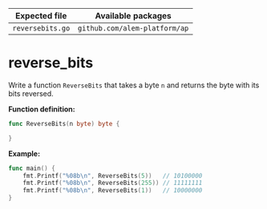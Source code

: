 | Expected file    | Available packages            |
| ---------------- | ----------------------------- |
| `reversebits.go` | `github.com/alem-platform/ap` |

# reverse_bits

Write a function `ReverseBits` that takes a byte `n` and returns the byte with its bits reversed.

**Function definition:**

```go
func ReverseBits(n byte) byte {

}
```

**Example:**

```go
func main() {
    fmt.Printf("%08b\n", ReverseBits(5))   // 10100000
    fmt.Printf("%08b\n", ReverseBits(255)) // 11111111
    fmt.Printf("%08b\n", ReverseBits(1))   // 10000000
}
```
